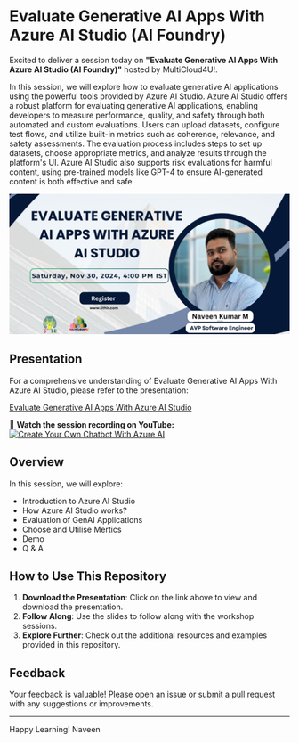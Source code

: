 # Evaluate Generative AI Apps With Azure AI Studio (AI Foundry)
 
Excited to deliver a session today on **"Evaluate Generative AI Apps With Azure AI Studio (AI Foundry)"** hosted by MultiCloud4U!.

In this session, we will explore how to evaluate generative AI applications using the powerful tools provided by Azure AI Studio. Azure AI Studio offers a robust platform for evaluating generative AI applications, enabling developers to measure performance, quality, and safety through both automated and custom evaluations. Users can upload datasets, configure test flows, and utilize built-in metrics such as coherence, relevance, and safety assessments. The evaluation process includes steps to set up datasets, choose appropriate metrics, and analyze results through the platform's UI. Azure AI Studio also supports risk evaluations for harmful content, using pre-trained models like GPT-4 to ensure AI-generated content is both effective and safe

![Naveen_Poster.jpg](https://github.com/navindevan/tech_time_with_naveen/blob/main/30-Nov-2024_EvaluateGenerativeAIAppsWithAzureAIStudio/images/NavPoster.jpg)

## Presentation

For a comprehensive understanding of Evaluate Generative AI Apps With Azure AI Studio, please refer to the presentation:

[Evaluate Generative AI Apps With Azure AI Studio](https://github.com/navindevan/tech_time_with_naveen/blob/main/30-Nov-2024_EvaluateGenerativeAIAppsWithAzureAIStudio/presentation/EvaluateGenAIAppsWithAZureAIStudio.pdf)

🎥 **Watch the session recording on YouTube:**  
[![Create Your Own Chatbot With Azure AI](https://img.youtube.com/vi/A8qbLlIObNY/0.jpg)](https://www.youtube.com/watch?v=A8qbLlIObNY)

## Overview

In this session, we will explore:
  - Introduction to Azure AI Studio
  - How Azure AI Studio works?
  - Evaluation of GenAI Applications
  - Choose and Utilise Mertics
  - Demo
  - Q & A
      
## How to Use This Repository

1. **Download the Presentation**: Click on the link above to view and download the presentation.
2. **Follow Along**: Use the slides to follow along with the workshop sessions.
3. **Explore Further**: Check out the additional resources and examples provided in this repository.

## Feedback

Your feedback is valuable! Please open an issue or submit a pull request with any suggestions or improvements.

---

Happy Learning!
Naveen
